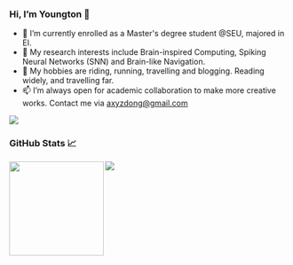 ### Hi, I’m Youngton 👋 
- 👀 I’m currently enrolled as a Master's degree student @SEU, majored in EI.
- 🌱 My research interests include Brain-inspired Computing, Spiking Neural Networks (SNN) and Brain-like Navigation.
- 💞️ My hobbies are riding, running, travelling and blogging. Reading widely, and travelling far.
- 📫 I’m always open for academic collaboration to make more creative works. Contact me via axyzdong@gmail.com

![](https://komarev.com/ghpvc/?username=AXYZdong&style=for-the-badge)

### GitHub Stats 📈

<div>
  <img height="170" align="left" src="https://github-readme-stats.vercel.app/api?username=AXYZdong&count_private=true&show_icons=true&include_all_commits=false&hide_border=true&hide_title=true" />
  <img src="https://github-readme-stats.vercel.app/api/top-langs/?username=AXYZdong&hide_langs_below=1&theme=default&line_height=27&layout=compact" />
</div>

<!---
AXYZdong/AXYZdong is a ✨ special ✨ repository because its `README.md` (this file) appears on your GitHub profile.
You can click the Preview link to take a look at your changes.
--->
